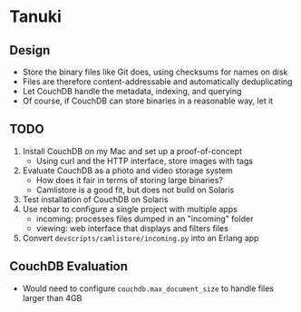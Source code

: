 # Tanuki

## Design

* Store the binary files like Git does, using checksums for names on disk
* Files are therefore content-addressable and automatically deduplicating
* Let CouchDB handle the metadata, indexing, and querying
* Of course, if CouchDB can store binaries in a reasonable way, let it

## TODO

1. Install CouchDB on my Mac and set up a proof-of-concept
    * Using curl and the HTTP interface, store images with tags
1. Evaluate CouchDB as a photo and video storage system
    * How does it fair in terms of storing large binaries?
    * Camlistore is a good fit, but does not build on Solaris
1. Test installation of CouchDB on Solaris
1. Use rebar to configure a single project with multiple apps
    * incoming: processes files dumped in an "incoming" folder
    * viewing: web interface that displays and filters files
1. Convert `devscripts/camlistore/incoming.py` into an Erlang app

## CouchDB Evaluation

* Would need to configure `couchdb.max_document_size` to handle files
  larger than 4GB
